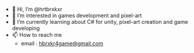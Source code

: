 - 👋 Hi, I’m @hrtbrxkxr
- 👀 I’m interested in games development and pixel-art
- 🌱 I’m currently learning about C# for unity, pixel-art creation and game developing
- 📫 How to reach me 
  - email : hbrxkr4game@gmail.com

<!---
hrtbrxkxr/hrtbrxkxr is a ✨ special ✨ repository because its `README.md` (this file) appears on your GitHub profile.
You can click the Preview link to take a look at your changes.
--->
